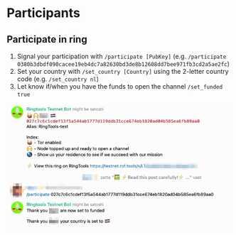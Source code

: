 # Participants

## Participate in ring

1. Signal your participation with `/participate [PubKey]` (e.g. `/participate 0380b3dbdf090cacee19eb4dc7a82630bd3de8b12608dd7bee971fb3cd2a5ae2fc`)
2. Set your country with `/set_country [Country]` using the 2-letter country code (e.g. `/set_country nl`)
3. Let know if/when you have the funds to open the channel `/set_funded true` 

<center>

![Participate screenshot](/screenshots/participate_country_funded.png)

</center>
